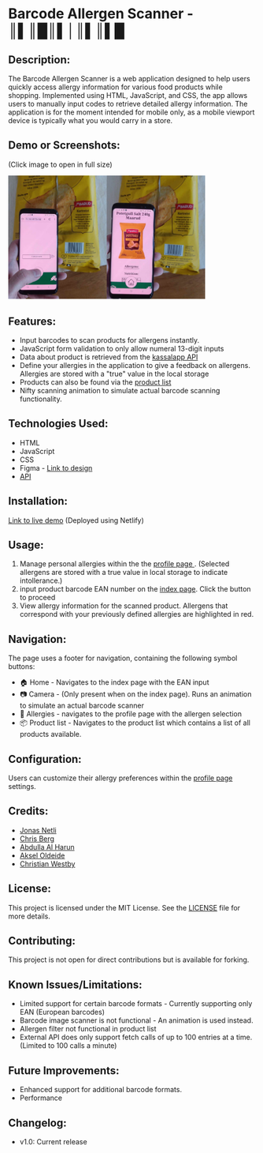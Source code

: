 
# Barcode Allergen Scanner - ║▌║█║▌│║▌║▌█

## Description:
The Barcode Allergen Scanner is a web application designed to help users quickly access allergy information for various food products while shopping. Implemented using HTML, JavaScript, and CSS, the app allows users to manually input codes to retrieve detailed allergy information. The application is for the moment intended for mobile only, as a mobile viewport device is typically what you would carry in a store.

## Demo or Screenshots:
(Click image to open in full size)

<div  style="display: flex; flex-direction: row;">
    <a href="assets/readme/scanning-product.jpg">
      <img src="assets/readme/scanning-product.jpg" alt="drawing" width="200"/> 
  </a>
    <a href="assets/readme/product-displayed.jpg">
      <img src="assets/readme/product-displayed.jpg" alt="drawing" width="200"/>
  </a>
</div>


## Features:
- Input barcodes to scan products for allergens instantly.
- JavaScript form validation to only allow numeral 13-digit inputs
- Data about product is retrieved from the [kassalapp API](https://kassal.app/api)
- Define your allergies in the application to give a feedback on allergens. Allergies are stored with a "true" value in the local storage
- Products can also be found via the [product list](https://midnightfalcons.netlify.app/productlist)
- Nifty scanning animation to simulate actual barcode scanning functionality.

## Technologies Used:
- HTML
- JavaScript
- CSS
- Figma - [Link to design](https://www.figma.com/file/RB02EE4zorj5LwuhkXogdW/Allergy-App?type=design&node-id=0%3A1&mode=design&t=ltocGRlCOggKFK5C-1)
- [API](https://kassal.app/api)

## Installation:
[Link to live demo](https://midnightfalcons.netlify.app) (Deployed using Netlify)

## Usage:
1. Manage personal allergies within the the [profile page ](https://midnightfalcons.netlify.app/profile). (Selected allergens are stored with a true value in local storage to indicate intollerance.)
2. input product barcode EAN number on the [index page](https://midnightfalcons.netlify.app). Click the button to proceed
2. View allergy information for the scanned product. Allergens that correspond with your previously defined allergies are highlighted in red.

## Navigation:
The page uses a footer for navigation, containing the following symbol buttons: 
- 🏠 Home - Navigates to the index page with the EAN input
- 📷 Camera - (Only present when on the index page). Runs an animation to simulate an actual barcode scanner
- 🌿 Allergies - navigates to the profile page with the allergen selection
- 📦 Product list  - Navigates to the product list which contains a list of all products available.  

## Configuration:
Users can customize their allergy preferences within the [profile page](https://midnightfalcons.netlify.app/profile) settings.

## Credits:
- [Jonas Netli](https://github.com/JNettli)
- [Chris Berg](https://github.com/ChrisBerg03)
- [Abdulla Al Harun](https://github.com/AbdullaAlHarun)
- [Aksel Oldeide](https://github.com/AkselOldeide)
- [Christian Westby](https://github.com/ChristianWestby)


## License:
This project is licensed under the MIT License. See the [LICENSE](LICENSE) file for more details.

## Contributing:
This project is not open for direct contributions but is available for forking.

## Known Issues/Limitations:
- Limited support for certain barcode formats - Currently supporting only EAN (European barcodes)
- Barcode image scanner is not functional - An animation is used instead. 
- Allergen filter not functional in product list
- External API does only support fetch calls of up to 100 entries at a time. (Limited to 100 calls a minute)

## Future Improvements:
- Enhanced support for additional barcode formats.
- Performance

## Changelog:
- v1.0: Current release

